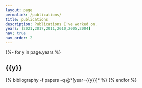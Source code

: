 ```yaml
---
layout: page
permalink: /publications/
title: publications
description: Publications I've worked on.
years: [2021,2017,2011,2010,2005,2004]
nav: true
nav_order: 2
---
```

<!-- _pages/publications.md -->
<div class="publications">

{%- for y in page.years %}
  <h2 class="year">{{y}}</h2>
  {% bibliography -f papers -q @*[year={{y}}]* %}
{% endfor %}

</div>
